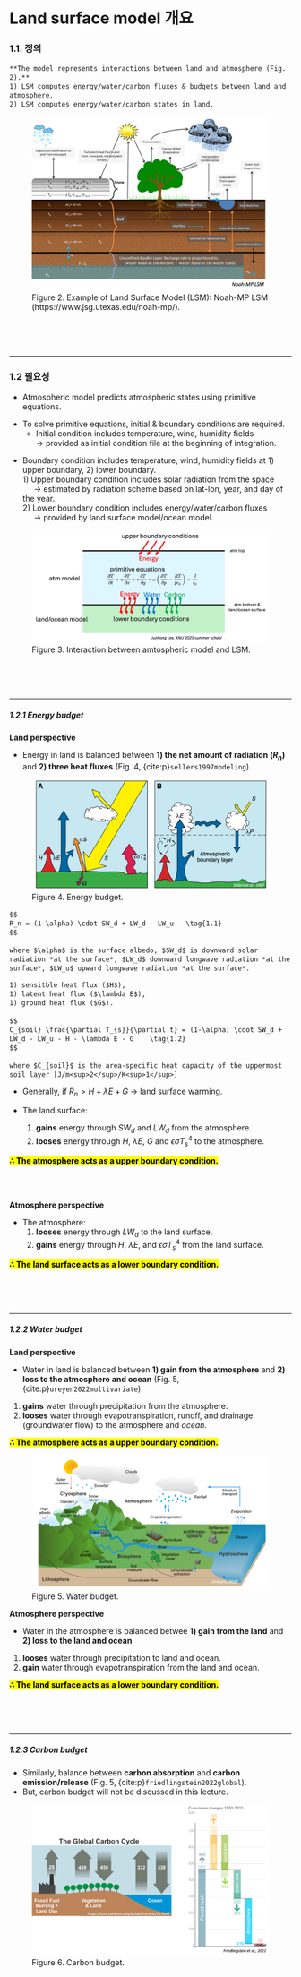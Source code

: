 # Land surface model 개요

### 1.1. 정의

`````{admonition} Land Surface Model (LSM, 지면 모수화)
**The model represents interactions between land and atmosphere (Fig. 2).**
1) LSM computes energy/water/carbon fluxes & budgets between land and atmosphere.
2) LSM computes energy/water/carbon states in land.
`````

<figure>
  <img src="../_static/images/Noah-MP_LSM.png" alt="Noah-MP LSM">
  <figcaption>Figure 2. Example of Land Surface Model (LSM): Noah-MP LSM (https://www.jsg.utexas.edu/noah-mp/).</figcaption>
</figure>

<br>
<br>
<br>
<hr>


### 1.2 필요성
- Atmospheric model predicts atmospheric states using primitive equations.
<p style="margin: 0.8em 0;"></p>

- To solve primitive equations, initial & boundary conditions are required.
  - Initial condition includes temperature, wind, humidity fields \
    &#8594; provided as initial condition file at the beginning of integration.
<p style="margin: 0.8em 0;"></p>

  - Boundary condition includes temperature, wind, humidity fields at 1) upper boundary, 2) lower boundary. \
  1\) Upper boundary condition includes solar radiation from the space \
     &nbsp;&nbsp;&nbsp;&nbsp;&nbsp;&#8594; estimated by radiation scheme based on lat-lon, year, and day of the year. \
  2\) Lower boundary condition includes energy/water/carbon fluxes \
     &nbsp;&nbsp;&nbsp;&nbsp;&nbsp;&#8594; provided by land surface model/ocean model. 

<figure>
  <img src="../_static/images/interaction_of_LSM.png" alt="Interaction of LSM">
  <figcaption>Figure 3. Interaction between amtospheric model and LSM.</figcaption>
</figure>


<br>
<br>
<br>
<hr>


##### 1.2.1 Energy budget
**Land perspective**

- Energy in land is balanced between **1) the net amount of radiation ($R_n$)** and **2) three heat fluxes** 
(Fig. 4, {cite:p}`sellers1997modeling`).

<figure>
  <img src="../_static/images/energy_budget.png" alt="Energy budget">
  <figcaption>Figure 4. Energy budget.</figcaption>
</figure>

`````{admonition} Net amount of radiation
$$
R_n = (1-\alpha) \cdot SW_d + LW_d - LW_u   \tag{1.1}
$$

where $\alpha$ is the surface albedo, $SW_d$ is downward solar radiation *at the surface*, $LW_d$ downward longwave radiation *at the surface*, $LW_u$ upward longwave radiation *at the surface*.
`````

`````{admonition} Three heat fluxes
1) sensitble heat flux ($H$), 
1) latent heat flux ($\lambda E$),
1) ground heat flux ($G$).

$$
C_{soil} \frac{\partial T_{s}}{\partial t} = (1-\alpha) \cdot SW_d + LW_d - LW_u - H - \lambda E - G    \tag{1.2}
$$

where $C_{soil}$ is the area-specific heat capacity of the uppermost soil layer [J/m<sup>2</sup>/K<sup>1</sup>]
`````


- Generally, if $R_n > H + \lambda E + G$ &#8594; land surface warming.

- The land surface:
  1) **gains** energy through $SW_d$ and $LW_d$ from the atmosphere.
  1) **looses** energy through $H$, $\lambda E$, $G$ and $\epsilon \sigma T_s^4$ to the atmosphere.

<mark>**$\therefore$ The atmosphere acts as a upper boundary condition.**</mark>

<br>
<br>

**Atmosphere perspective**

- The atmosphere:
  1) **looses** energy through $LW_d$ to the land surface.
  1) **gains** energy through $H$, $\lambda E$, and $\epsilon \sigma T_s^4$ from the land surface.
  
<mark>**$\therefore$ The land surface acts as a lower boundary condition.**</mark>


<br>
<br>
<br>
<hr>


##### 1.2.2 Water budget
**Land perspective**

- Water in land is balanced between **1) gain from the atmosphere** and **2) loss to the atmosphere and ocean** (Fig. 5, {cite:p}`ureyen2022multivariate`).
1) **gains** water through precipitation from the atmosphere.
1) **looses** water through evapotranspiration, runoff, and drainage (groundwater flow) to the atmosphere and *ocean*.

<mark>**$\therefore$ The atmosphere acts as a upper boundary condition.**</mark>


<figure>
  <img src="../_static/images/water_budget.png" alt="Water budget">
  <figcaption>Figure 5. Water budget.</figcaption>
</figure>


**Atmosphere perspective**

- Water in the atmosphere is balanced betwee **1) gain from the land** and **2) loss to the land and ocean**
1) **looses** water through precipitation to land and ocean.
1) **gain** water through evapotranspiration from the land and ocean.

<mark>**$\therefore$ The land surface acts as a lower boundary condition.**</mark>

<br>
<br>
<br>
<hr>

##### 1.2.3 Carbon budget
- Similarly, balance between **carbon absorption** and **carbon emission/release** (Fig. 5, {cite:p}`friedlingstein2022global`).
- But, carbon budget will not be discussed in this lecture.

<figure>
  <img src="../_static/images/carbon_budget.png" alt="Carbon budget">
  <figcaption>Figure 6. Carbon budget.</figcaption>
</figure>